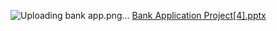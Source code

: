 ![Uploading bank app.png…]()
[Bank Application Project[4].pptx](https://github.com/tanko16/bank-gui-app/files/14207402/Bank.Application.Project.4.pptx)
